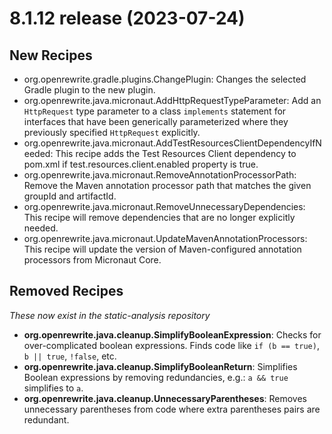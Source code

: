 # 8.1.12 release (2023-07-24)

## New Recipes

* org.openrewrite.gradle.plugins.ChangePlugin: Changes the selected Gradle plugin to the new plugin. 
* org.openrewrite.java.micronaut.AddHttpRequestTypeParameter: Add an `HttpRequest` type parameter to a class `implements` statement for interfaces that have been generically parameterized where they previously specified `HttpRequest` explicitly. 
* org.openrewrite.java.micronaut.AddTestResourcesClientDependencyIfNeeded: This recipe adds the Test Resources Client dependency to pom.xml if test.resources.client.enabled property is true. 
* org.openrewrite.java.micronaut.RemoveAnnotationProcessorPath: Remove the Maven annotation processor path that matches the given groupId and artifactId. 
* org.openrewrite.java.micronaut.RemoveUnnecessaryDependencies: This recipe will remove dependencies that are no longer explicitly needed. 
* org.openrewrite.java.micronaut.UpdateMavenAnnotationProcessors: This recipe will update the version of Maven-configured annotation processors from Micronaut Core. 

## Removed Recipes

_These now exist in the static-analysis repository_

* **org.openrewrite.java.cleanup.SimplifyBooleanExpression**: Checks for over-complicated boolean expressions. Finds code like `if (b == true)`, `b || true`, `!false`, etc. 
* **org.openrewrite.java.cleanup.SimplifyBooleanReturn**: Simplifies Boolean expressions by removing redundancies, e.g.: `a && true` simplifies to `a`. 
* **org.openrewrite.java.cleanup.UnnecessaryParentheses**: Removes unnecessary parentheses from code where extra parentheses pairs are redundant. 

